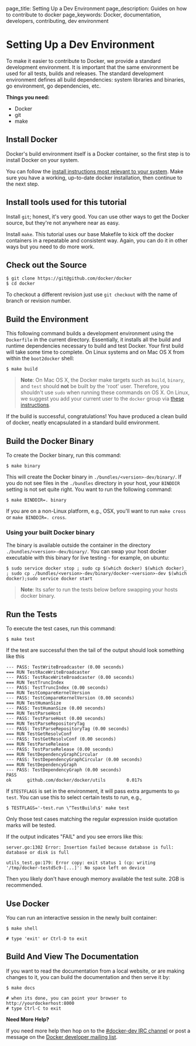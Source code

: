 page_title: Setting Up a Dev Environment
page_description: Guides on how to contribute to docker
page_keywords: Docker, documentation, developers, contributing, dev environment

# Setting Up a Dev Environment

To make it easier to contribute to Docker, we provide a standard
development environment. It is important that the same environment be
used for all tests, builds and releases. The standard development
environment defines all build dependencies: system libraries and
binaries, go environment, go dependencies, etc.

**Things you need:**

 * Docker
 * git
 * make

## Install Docker

Docker's build environment itself is a Docker container, so the first
step is to install Docker on your system.

You can follow the [install instructions most relevant to your
system](https://docs.docker.com/installation/). Make sure you
have a working, up-to-date docker installation, then continue to the
next step.

## Install tools used for this tutorial

Install `git`; honest, it's very good. You can use
other ways to get the Docker source, but they're not anywhere near as
easy.

Install `make`. This tutorial uses our base Makefile
to kick off the docker containers in a repeatable and consistent way.
Again, you can do it in other ways but you need to do more work.

## Check out the Source

    $ git clone https://git@github.com/docker/docker
    $ cd docker

To checkout a different revision just use `git checkout`
with the name of branch or revision number.

## Build the Environment

This following command builds a development environment using the
`Dockerfile` in the current directory. Essentially, it installs all
the build and runtime dependencies necessary to build and test Docker.
Your first build will take some time to complete. On Linux systems and on Mac
OS X from within the `boot2docker` shell:

    $ make build
    
> **Note**:
> On Mac OS X, the Docker make targets such as `build`, `binary`, and `test`
> should **not** be built by the 'root' user. Therefore, you shouldn't use `sudo` when 
> running these commands on OS X.
> On Linux, we suggest you add your current user to the `docker` group via
> [these
> instructions](http://docs.docker.com/installation/ubuntulinux/#giving-non-root-access).

If the build is successful, congratulations! You have produced a clean
build of docker, neatly encapsulated in a standard build environment.


## Build the Docker Binary

To create the Docker binary, run this command:

    $ make binary

This will create the Docker binary in `./bundles/<version>-dev/binary/`. If you
do not see files in the `./bundles` directory in your host, your `BINDDIR`
setting is not set quite right. You want to run the following command: 
    
    $ make BINDDIR=. binary 

If you are on a non-Linux platform, e.g., OSX, you'll want to run `make cross`
or `make BINDDIR=. cross`.

### Using your built Docker binary

The binary is available outside the container in the directory
`./bundles/<version>-dev/binary/`. You can swap your
host docker executable with this binary for live testing - for example,
on ubuntu:

    $ sudo service docker stop ; sudo cp $(which docker) $(which docker)_ ; sudo cp ./bundles/<version>-dev/binary/docker-<version>-dev $(which docker);sudo service docker start

> **Note**: 
> Its safer to run the tests below before swapping your hosts docker binary.

## Run the Tests

To execute the test cases, run this command:

    $ make test

If the test are successful then the tail of the output should look
something like this

    --- PASS: TestWriteBroadcaster (0.00 seconds)
    === RUN TestRaceWriteBroadcaster
    --- PASS: TestRaceWriteBroadcaster (0.00 seconds)
    === RUN TestTruncIndex
    --- PASS: TestTruncIndex (0.00 seconds)
    === RUN TestCompareKernelVersion
    --- PASS: TestCompareKernelVersion (0.00 seconds)
    === RUN TestHumanSize
    --- PASS: TestHumanSize (0.00 seconds)
    === RUN TestParseHost
    --- PASS: TestParseHost (0.00 seconds)
    === RUN TestParseRepositoryTag
    --- PASS: TestParseRepositoryTag (0.00 seconds)
    === RUN TestGetResolvConf
    --- PASS: TestGetResolvConf (0.00 seconds)
    === RUN TestParseRelease
    --- PASS: TestParseRelease (0.00 seconds)
    === RUN TestDependencyGraphCircular
    --- PASS: TestDependencyGraphCircular (0.00 seconds)
    === RUN TestDependencyGraph
    --- PASS: TestDependencyGraph (0.00 seconds)
    PASS
    ok      github.com/docker/docker/utils        0.017s

If `$TESTFLAGS` is set in the environment, it will pass extra arguments
to `go test`. You can use this to select certain tests to run, e.g.,

    $ TESTFLAGS='-test.run \^TestBuild\$' make test

Only those test cases matching the regular expression inside quotation marks will be tested.

If the output indicates "FAIL" and you see errors like this:

    server.go:1302 Error: Insertion failed because database is full: database or disk is full

    utils_test.go:179: Error copy: exit status 1 (cp: writing '/tmp/docker-testd5c9-[...]': No space left on device

Then you likely don't have enough memory available the test suite. 2GB
is recommended.

## Use Docker

You can run an interactive session in the newly built container:

    $ make shell

    # type 'exit' or Ctrl-D to exit

## Build And View The Documentation

If you want to read the documentation from a local website, or are
making changes to it, you can build the documentation and then serve it
by:

    $ make docs
    
    # when its done, you can point your browser to http://yourdockerhost:8000
    # type Ctrl-C to exit

**Need More Help?**

If you need more help then hop on to the [#docker-dev IRC
channel](irc://chat.freenode.net#docker-dev) or post a message on the
[Docker developer mailing
list](https://groups.google.com/d/forum/docker-dev).
